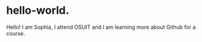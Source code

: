 # hello-world.
Hello! I am Sophia, I attend OSUIT and I am learning more about Github for a course. 
